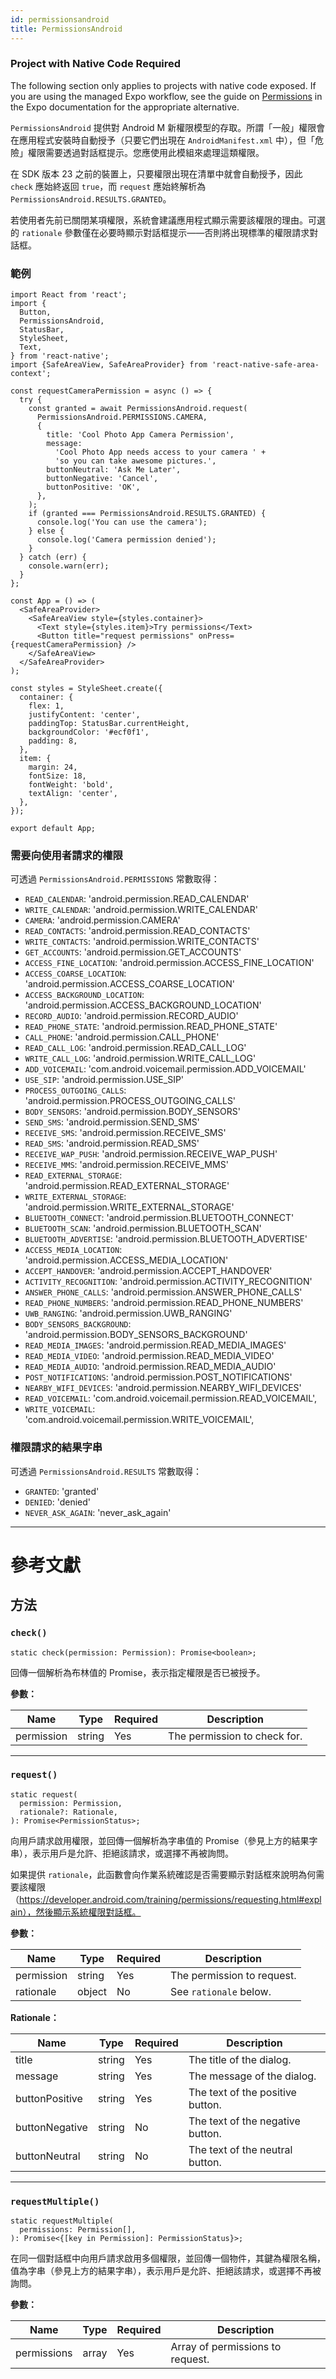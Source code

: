 ```yaml
---
id: permissionsandroid
title: PermissionsAndroid
---
```


<div className="banner-native-code-required">
  <h3>Project with Native Code Required</h3>
  <p>The following section only applies to projects with native code exposed. If you are using the managed Expo workflow, see the guide on <a href="https://docs.expo.dev/guides/permissions/">Permissions</a> in the Expo documentation for the appropriate alternative.</p>
</div>

`PermissionsAndroid` 提供對 Android M 新權限模型的存取。所謂「一般」權限會在應用程式安裝時自動授予（只要它們出現在 `AndroidManifest.xml` 中），但「危險」權限需要透過對話框提示。您應使用此模組來處理這類權限。

在 SDK 版本 23 之前的裝置上，只要權限出現在清單中就會自動授予，因此 `check` 應始終返回 `true`，而 `request` 應始終解析為 `PermissionsAndroid.RESULTS.GRANTED`。

若使用者先前已關閉某項權限，系統會建議應用程式顯示需要該權限的理由。可選的 `rationale` 參數僅在必要時顯示對話框提示——否則將出現標準的權限請求對話框。

### 範例

```SnackPlayer name=PermissionsAndroid%20Example&supportedPlatforms=android
import React from 'react';
import {
  Button,
  PermissionsAndroid,
  StatusBar,
  StyleSheet,
  Text,
} from 'react-native';
import {SafeAreaView, SafeAreaProvider} from 'react-native-safe-area-context';

const requestCameraPermission = async () => {
  try {
    const granted = await PermissionsAndroid.request(
      PermissionsAndroid.PERMISSIONS.CAMERA,
      {
        title: 'Cool Photo App Camera Permission',
        message:
          'Cool Photo App needs access to your camera ' +
          'so you can take awesome pictures.',
        buttonNeutral: 'Ask Me Later',
        buttonNegative: 'Cancel',
        buttonPositive: 'OK',
      },
    );
    if (granted === PermissionsAndroid.RESULTS.GRANTED) {
      console.log('You can use the camera');
    } else {
      console.log('Camera permission denied');
    }
  } catch (err) {
    console.warn(err);
  }
};

const App = () => (
  <SafeAreaProvider>
    <SafeAreaView style={styles.container}>
      <Text style={styles.item}>Try permissions</Text>
      <Button title="request permissions" onPress={requestCameraPermission} />
    </SafeAreaView>
  </SafeAreaProvider>
);

const styles = StyleSheet.create({
  container: {
    flex: 1,
    justifyContent: 'center',
    paddingTop: StatusBar.currentHeight,
    backgroundColor: '#ecf0f1',
    padding: 8,
  },
  item: {
    margin: 24,
    fontSize: 18,
    fontWeight: 'bold',
    textAlign: 'center',
  },
});

export default App;
```

### 需要向使用者請求的權限

可透過 `PermissionsAndroid.PERMISSIONS` 常數取得：

- `READ_CALENDAR`: 'android.permission.READ_CALENDAR'
- `WRITE_CALENDAR`: 'android.permission.WRITE_CALENDAR'
- `CAMERA`: 'android.permission.CAMERA'
- `READ_CONTACTS`: 'android.permission.READ_CONTACTS'
- `WRITE_CONTACTS`: 'android.permission.WRITE_CONTACTS'
- `GET_ACCOUNTS`: 'android.permission.GET_ACCOUNTS'
- `ACCESS_FINE_LOCATION`: 'android.permission.ACCESS_FINE_LOCATION'
- `ACCESS_COARSE_LOCATION`: 'android.permission.ACCESS_COARSE_LOCATION'
- `ACCESS_BACKGROUND_LOCATION`: 'android.permission.ACCESS_BACKGROUND_LOCATION'
- `RECORD_AUDIO`: 'android.permission.RECORD_AUDIO'
- `READ_PHONE_STATE`: 'android.permission.READ_PHONE_STATE'
- `CALL_PHONE`: 'android.permission.CALL_PHONE'
- `READ_CALL_LOG`: 'android.permission.READ_CALL_LOG'
- `WRITE_CALL_LOG`: 'android.permission.WRITE_CALL_LOG'
- `ADD_VOICEMAIL`: 'com.android.voicemail.permission.ADD_VOICEMAIL'
- `USE_SIP`: 'android.permission.USE_SIP'
- `PROCESS_OUTGOING_CALLS`: 'android.permission.PROCESS_OUTGOING_CALLS'
- `BODY_SENSORS`: 'android.permission.BODY_SENSORS'
- `SEND_SMS`: 'android.permission.SEND_SMS'
- `RECEIVE_SMS`: 'android.permission.RECEIVE_SMS'
- `READ_SMS`: 'android.permission.READ_SMS'
- `RECEIVE_WAP_PUSH`: 'android.permission.RECEIVE_WAP_PUSH'
- `RECEIVE_MMS`: 'android.permission.RECEIVE_MMS'
- `READ_EXTERNAL_STORAGE`: 'android.permission.READ_EXTERNAL_STORAGE'
- `WRITE_EXTERNAL_STORAGE`: 'android.permission.WRITE_EXTERNAL_STORAGE'
- `BLUETOOTH_CONNECT`: 'android.permission.BLUETOOTH_CONNECT'
- `BLUETOOTH_SCAN`: 'android.permission.BLUETOOTH_SCAN'
- `BLUETOOTH_ADVERTISE`: 'android.permission.BLUETOOTH_ADVERTISE'
- `ACCESS_MEDIA_LOCATION`: 'android.permission.ACCESS_MEDIA_LOCATION'
- `ACCEPT_HANDOVER`: 'android.permission.ACCEPT_HANDOVER'
- `ACTIVITY_RECOGNITION`: 'android.permission.ACTIVITY_RECOGNITION'
- `ANSWER_PHONE_CALLS`: 'android.permission.ANSWER_PHONE_CALLS'
- `READ_PHONE_NUMBERS`: 'android.permission.READ_PHONE_NUMBERS'
- `UWB_RANGING`: 'android.permission.UWB_RANGING'
- `BODY_SENSORS_BACKGROUND`: 'android.permission.BODY_SENSORS_BACKGROUND'
- `READ_MEDIA_IMAGES`: 'android.permission.READ_MEDIA_IMAGES'
- `READ_MEDIA_VIDEO`: 'android.permission.READ_MEDIA_VIDEO'
- `READ_MEDIA_AUDIO`: 'android.permission.READ_MEDIA_AUDIO'
- `POST_NOTIFICATIONS`: 'android.permission.POST_NOTIFICATIONS'
- `NEARBY_WIFI_DEVICES`: 'android.permission.NEARBY_WIFI_DEVICES'
- `READ_VOICEMAIL`: 'com.android.voicemail.permission.READ_VOICEMAIL',
- `WRITE_VOICEMAIL`: 'com.android.voicemail.permission.WRITE_VOICEMAIL',

### 權限請求的結果字串

可透過 `PermissionsAndroid.RESULTS` 常數取得：

- `GRANTED`: 'granted'
- `DENIED`: 'denied'
- `NEVER_ASK_AGAIN`: 'never_ask_again'

---

# 參考文獻

## 方法

### `check()`

```tsx
static check(permission: Permission): Promise<boolean>;
```

回傳一個解析為布林值的 Promise，表示指定權限是否已被授予。

**參數：**

| Name       | Type   | Required | Description                  |
| ---------- | ------ | -------- | ---------------------------- |
| permission | string | Yes      | The permission to check for. |

---

### `request()`

```tsx
static request(
  permission: Permission,
  rationale?: Rationale,
): Promise<PermissionStatus>;
```

向用戶請求啟用權限，並回傳一個解析為字串值的 Promise（參見上方的結果字串），表示用戶是允許、拒絕該請求，或選擇不再被詢問。

如果提供 `rationale`，此函數會向作業系統確認是否需要顯示對話框來說明為何需要該權限（https://developer.android.com/training/permissions/requesting.html#explain），然後顯示系統權限對話框。

**參數：**

| Name       | Type   | Required | Description                |
| ---------- | ------ | -------- | -------------------------- |
| permission | string | Yes      | The permission to request. |
| rationale  | object | No       | See `rationale` below.     |

**Rationale：**

| Name           | Type   | Required | Description                      |
| -------------- | ------ | -------- | -------------------------------- |
| title          | string | Yes      | The title of the dialog.         |
| message        | string | Yes      | The message of the dialog.       |
| buttonPositive | string | Yes      | The text of the positive button. |
| buttonNegative | string | No       | The text of the negative button. |
| buttonNeutral  | string | No       | The text of the neutral button.  |

---

### `requestMultiple()`

```tsx
static requestMultiple(
  permissions: Permission[],
): Promise<{[key in Permission]: PermissionStatus}>;
```

在同一個對話框中向用戶請求啟用多個權限，並回傳一個物件，其鍵為權限名稱，值為字串（參見上方的結果字串），表示用戶是允許、拒絕該請求，或選擇不再被詢問。

**參數：**

| Name        | Type  | Required | Description                      |
| ----------- | ----- | -------- | -------------------------------- |
| permissions | array | Yes      | Array of permissions to request. |